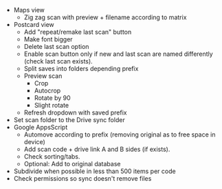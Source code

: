 - Maps view
    - Zig zag scan with preview + filename according to matrix
- Postcard view
    - Add "repeat/remake last scan" button  
    - Make font bigger
    - Delete last scan option
    - Enable scan button only if new and last scan are named differently (check last scan exists).
    - Split saves into folders depending prefix
    - Preview scan
        - Crop
        - Autocrop
        - Rotate by 90
        - Slight rotate
    - Refresh dropdown with saved prefix
- Set scan folder to the Drive sync folder
- Google AppsScript
    - Automove according to prefix (removing original as to free space in device)
    - Add scan code + drive link A and B sides (if exists).
    - Check sorting/tabs.
    - Optional: Add to original database
- Subdivide when possible in less than 500 items per code
- Check permissions so sync doesn't remove files
